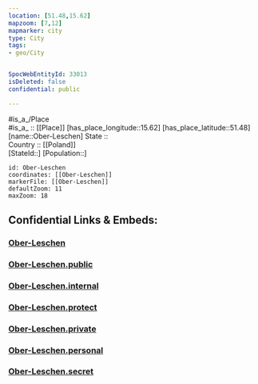 ```yaml
---
location: [51.48,15.62] 
mapzoom: [7,12] 
mapmarker: city 
type: City
tags:
- geo/City


SpocWebEntityId: 33013
isDeleted: false
confidential: public

---
```

#is_a_/Place  
#is_a_ :: [[Place]] 
[has_place_longitude::15.62] 
[has_place_latitude::51.48] 
[name::Ober-Leschen] 
State ::  
Country :: [[Poland]]  
[StateId::] 
[Population::] 



```leaflet
id: Ober-Leschen
coordinates: [[Ober-Leschen]] 
markerFile: [[Ober-Leschen]] 
defaultZoom: 11 
maxZoom: 18
```


## Confidential Links & Embeds: 

### [Ober-Leschen](/_Standards/Earth/Continent/Europe/Europe~East/Poland/Provinces~Poland/Lower_Silesian/City/Ober-Leschen.md) 

### [Ober-Leschen.public](/_public/Earth/Continent/Europe/Europe~East/Poland/Provinces~Poland/Lower_Silesian/City/Ober-Leschen.public.md) 

### [Ober-Leschen.internal](/_internal/Earth/Continent/Europe/Europe~East/Poland/Provinces~Poland/Lower_Silesian/City/Ober-Leschen.internal.md) 

### [Ober-Leschen.protect](/_protect/Earth/Continent/Europe/Europe~East/Poland/Provinces~Poland/Lower_Silesian/City/Ober-Leschen.protect.md) 

### [Ober-Leschen.private](/_private/Earth/Continent/Europe/Europe~East/Poland/Provinces~Poland/Lower_Silesian/City/Ober-Leschen.private.md) 

### [Ober-Leschen.personal](/_personal/Earth/Continent/Europe/Europe~East/Poland/Provinces~Poland/Lower_Silesian/City/Ober-Leschen.personal.md) 

### [Ober-Leschen.secret](/_secret/Earth/Continent/Europe/Europe~East/Poland/Provinces~Poland/Lower_Silesian/City/Ober-Leschen.secret.md)

